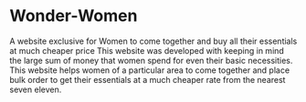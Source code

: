 # Wonder-Women
A website exclusive for Women to come together and buy all their essentials at much cheaper price
This website was developed with keeping in mind the large sum of money that women spend for even their basic necessities. This website helps women of a particular area to come together and place bulk order to get their essentials at a much cheaper rate from the nearest seven eleven.
